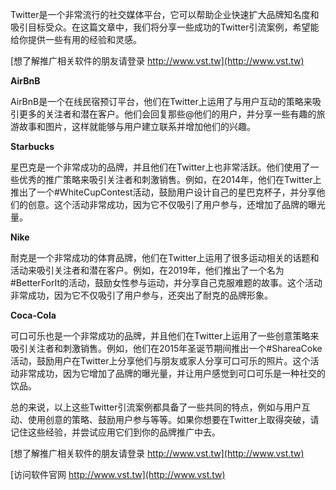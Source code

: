Twitter是一个非常流行的社交媒体平台，它可以帮助企业快速扩大品牌知名度和吸引目标受众。在这篇文章中，我们将分享一些成功的Twitter引流案例，希望能给你提供一些有用的经验和灵感。

[想了解推广相关软件的朋友请登录 http://www.vst.tw](http://www.vst.tw)

**AirBnB**

AirBnB是一个在线民宿预订平台，他们在Twitter上运用了与用户互动的策略来吸引更多的关注者和潜在客户。他们会回复那些@他们的用户，并分享一些有趣的旅游故事和图片，这样就能够与用户建立联系并增加他们的兴趣。

**Starbucks**

星巴克是一个非常成功的品牌，并且他们在Twitter上也非常活跃。他们使用了一些优秀的推广策略来吸引关注者和刺激销售。例如，在2014年，他们在Twitter上推出了一个#WhiteCupContest活动，鼓励用户设计自己的星巴克杯子，并分享他们的创意。这个活动非常成功，因为它不仅吸引了用户参与，还增加了品牌的曝光量。

**Nike**

耐克是一个非常成功的体育品牌，他们在Twitter上运用了很多运动相关的话题和活动来吸引关注者和潜在客户。例如，在2019年，他们推出了一个名为#BetterForIt的活动，鼓励女性参与运动，并分享自己克服难题的故事。这个活动非常成功，因为它不仅吸引了用户参与，还突出了耐克的品牌形象。

**Coca-Cola**

可口可乐也是一个非常成功的品牌，并且他们在Twitter上运用了一些创意策略来吸引关注者和刺激销售。例如，他们在2015年圣诞节期间推出一个#ShareaCoke活动，鼓励用户在Twitter上分享他们与朋友或家人分享可口可乐的照片。这个活动非常成功，因为它增加了品牌的曝光量，并让用户感觉到可口可乐是一种社交的饮品。

总的来说，以上这些Twitter引流案例都具备了一些共同的特点，例如与用户互动、使用创意的策略、鼓励用户参与等等。如果你想要在Twitter上取得突破，请记住这些经验，并尝试应用它们到你的品牌推广中去。

[想了解推广相关软件的朋友请登录 http://www.vst.tw](http://www.vst.tw)


[访问软件官网 http://www.vst.tw](http://www.vst.tw)
